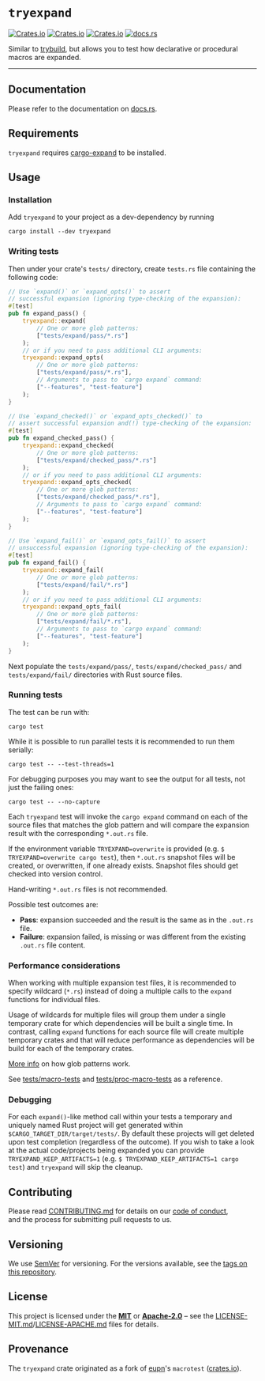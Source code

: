 # `tryexpand`

[![Crates.io](https://img.shields.io/crates/v/tryexpand)](https://crates.io/crates/tryexpand)
[![Crates.io](https://img.shields.io/crates/d/tryexpand)](https://crates.io/crates/tryexpand)
[![Crates.io](https://img.shields.io/crates/l/tryexpand)](https://crates.io/crates/tryexpand)
[![docs.rs](https://docs.rs/tryexpand/badge.svg)](https://docs.rs/tryexpand/)

Similar to [trybuild](https://crates.io/crates/trybuild), but allows you to test how declarative or procedural macros are expanded.

----

## Documentation

Please refer to the documentation on [docs.rs](https://docs.rs/tryexpand).

## Requirements

`tryexpand` requires [cargo-expand](https://crates.io/crates/cargo-expand) to be installed.

## Usage

### Installation

Add `tryexpand` to your project as a dev-dependency by running

```terminal
cargo install --dev tryexpand
```

### Writing tests

Then under your crate's `tests/` directory, create `tests.rs` file containing the following code:

```rust
// Use `expand()` or `expand_opts()` to assert
// successful expansion (ignoring type-checking of the expansion):
#[test]
pub fn expand_pass() {
    tryexpand::expand(
        // One or more glob patterns:
        ["tests/expand/pass/*.rs"]
    );
    // or if you need to pass additional CLI arguments:
    tryexpand::expand_opts(
        // One or more glob patterns:
        ["tests/expand/pass/*.rs"],
        // Arguments to pass to `cargo expand` command:
        ["--features", "test-feature"]
    );
}

// Use `expand_checked()` or `expand_opts_checked()` to
// assert successful expansion and(!) type-checking of the expansion:
#[test]
pub fn expand_checked_pass() {
    tryexpand::expand_checked(
        // One or more glob patterns:
        ["tests/expand/checked_pass/*.rs"]
    );
    // or if you need to pass additional CLI arguments:
    tryexpand::expand_opts_checked(
        // One or more glob patterns:
        ["tests/expand/checked_pass/*.rs"],
        // Arguments to pass to `cargo expand` command:
        ["--features", "test-feature"]
    );
}

// Use `expand_fail()` or `expand_opts_fail()` to assert
// unsuccessful expansion (ignoring type-checking of the expansion):
#[test]
pub fn expand_fail() {
    tryexpand::expand_fail(
        // One or more glob patterns:
        ["tests/expand/fail/*.rs"]
    );
    // or if you need to pass additional CLI arguments:
    tryexpand::expand_opts_fail(
        // One or more glob patterns:
        ["tests/expand/fail/*.rs"],
        // Arguments to pass to `cargo expand` command:
        ["--features", "test-feature"]
    );
}
```

Next populate the `tests/expand/pass/`, `tests/expand/checked_pass/` and `tests/expand/fail/` directories with Rust source files.

### Running tests

The test can be run with:

```terminal
cargo test
```

While it is possible to run parallel tests it is recommended to run them serially:

```terminal
cargo test -- --test-threads=1
```

For debugging purposes you may want to see the output for all tests, not just the failing ones:

```terminal
cargo test -- --no-capture
```

Each `tryexpand` test will invoke the `cargo expand` command on each of the source files that matches the glob pattern and will compare the expansion result with the corresponding `*.out.rs` file.

If the environment variable `TRYEXPAND=overwrite` is provided (e.g. `$ TRYEXPAND=overwrite cargo test`), then `*.out.rs` snapshot files will
be created, or overwritten, if one already exists. Snapshot files should get checked into version control.

Hand-writing `*.out.rs` files is not recommended.

Possible test outcomes are:

- **Pass**: expansion succeeded and the result is the same as in the `.out.rs` file.
- **Failure**: expansion failed, is missing or was different from the existing `.out.rs` file content.

### Performance considerations

When working with multiple expansion test files, it is recommended to specify wildcard (`*.rs`) instead of doing a multiple calls to the `expand` functions for individual files.

Usage of wildcards for multiple files will group them under a single temporary crate for which dependencies will be built a single time. In contrast, calling `expand` functions for each source file will create multiple temporary crates and that will reduce performance as dependencies will be build for each of the temporary crates.

[More info](https://en.wikipedia.org/wiki/Glob_(programming)) on how glob patterns work.

See [tests/macro-tests](tests/macro-tests) and [tests/proc-macro-tests](tests/proc-macro-tests) as a reference.

### Debugging

For each `expand()`-like method call within your tests a temporary and uniquely named Rust project will get generated within `$CARGO_TARGET_DIR/target/tests/`.
By default these projects will get deleted upon test completion (regardless of the outcome).
If you wish to take a look at the actual code/projects being expanded you can provide `TRYEXPAND_KEEP_ARTIFACTS=1` (e.g. `$ TRYEXPAND_KEEP_ARTIFACTS=1 cargo test`) and `tryexpand` will skip the cleanup.

## Contributing

Please read [CONTRIBUTING.md](CONTRIBUTING.md) for details on our [code of conduct](https://www.rust-lang.org/conduct.html),  
and the process for submitting pull requests to us.

## Versioning

We use [SemVer](http://semver.org/) for versioning. For the versions available, see the [tags on this repository](https://github.com/regexident/cargo-modules/tags).

## License

This project is licensed under the [**MIT**][mit-license] or [**Apache-2.0**][apache-license] – see the [LICENSE-MIT.md](LICENSE-MIT.md)/[LICENSE-APACHE.md](LICENSE-APACHE.md) files for details.

## Provenance

The `tryexpand` crate originated as a fork of [eupn](https://github.com/eupn)'s `macrotest` ([crates.io](https://crates.io/crates/macrotest)).

[mit-license]: https://www.tldrlegal.com/license/mit-license
[apache-license]: https://www.tldrlegal.com/l/apache-license-2-0-apache-2-0
